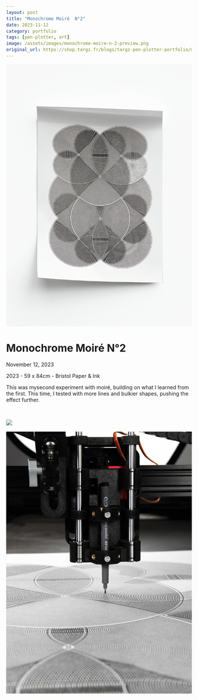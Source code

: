 ```yaml
---
layout: post
title: "Monochrome Moiré  N°2"
date: 2023-11-12
category: portfolio
tags: [pen-plotter, art]
image: /assets/images/monochrome-moire-n-2-preview.png
original_url: https://shop.targz.fr/blogs/targz-pen-plotter-portfolio/monochrome-moire-n-2
---
```


![Monochrome Moiré  N°2](/assets/images/monochrome-moire-n-2-02.png)

# Monochrome Moiré  N°2
November 12, 2023

2023 - 59 x 84cm - Bristol Paper & Ink

This was mysecond experiment with moiré, building on what I learned from the first. This time, I tested with more lines and bulkier shapes, pushing the effect further.

 

![](/assets/images/monochrome-moire-n-2-03.png)

![](/assets/images/monochrome-moire-n-2-04.png)